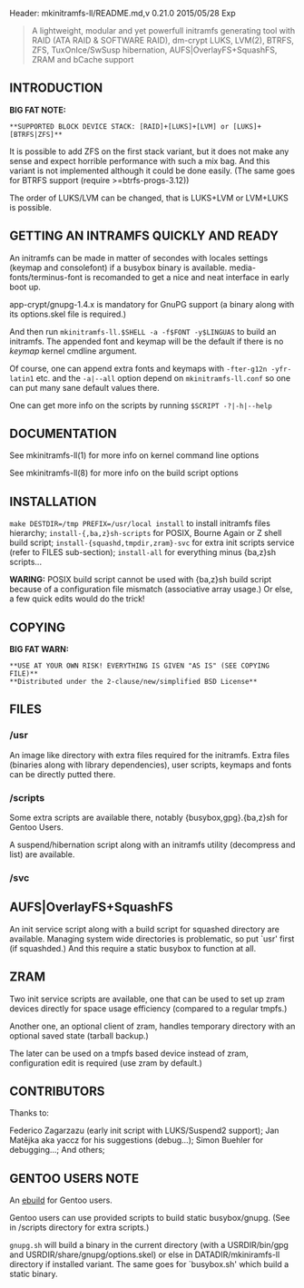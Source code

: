 Header: mkinitramfs-ll/README.md,v 0.21.0 2015/05/28 Exp

> A lightweight, modular and yet powerfull initramfs generating tool
with RAID (ATA RAID & SOFTWARE RAID), dm-crypt LUKS, LVM(2), BTRFS, ZFS,
TuxOnIce/SwSusp hibernation, AUFS|OverlayFS+SquashFS, ZRAM and bCache support

INTRODUCTION
-----------

**BIG FAT NOTE:**

    **SUPPORTED BLOCK DEVICE STACK: [RAID]+[LUKS]+[LVM] or [LUKS]+[BTRFS|ZFS]**

It is possible to add ZFS on the first stack variant, but it does not make any
sense and expect horrible performance with such a mix bag. And this variant is
not implemented although it could be done easily.
(The same goes for BTRFS support (require >=btrfs-progs-3.12))

The order of LUKS/LVM can be changed, that is LUKS+LVM or LVM+LUKS is possible.


GETTING AN INTRAMFS QUICKLY AND READY
-------------------------------------

An initramfs can be made in matter of secondes with locales settings
(keymap and consolefont) if a busybox binary is available.
media-fonts/terminus-font is recomanded to get a nice and neat interface
in early boot up.

app-crypt/gnupg-1.4.x is mandatory for GnuPG support (a binary along with
its options.skel file is required.)

And then run `mkinitramfs-ll.$SHELL -a -f$FONT -y$LINGUAS` to build an initramfs.
The appended font and keymap will be the default if there is no *keymap* kernel
cmdline argument.

Of course, one can append extra fonts and keymaps with `-fter-g12n -yfr-latin1`
etc. and the `-a|--all` option depend on `mkinitramfs-ll.conf`
so one can put many sane default values there.

One can get more info on the scripts by running `$SCRIPT -?|-h|--help`

DOCUMENTATION
-------------

See mkinitramfs-ll(1) for more info on kernel command line options

See mkinitramfs-ll(8) for more info on the build script options

INSTALLATION
------------

`make DESTDIR=/tmp PREFIX=/usr/local install` to install initramfs files hierarchy;
`install-{,ba,z}sh-scripts` for POSIX, Bourne Again or Z shell build script;
`install-{squashd,tmpdir,zram}-svc` for extra init scripts service (refer to FILES
sub-section);
`install-all` for everything minus {ba,z}sh scripts...

**WARING:** POSIX build script cannot be used with {ba,z}sh build script because of
a configuration file mismatch (associative array usage.) Or else, a few quick
edits would do the trick!

COPYING
-------

**BIG FAT WARN:**

    **USE AT YOUR OWN RISK! EVERYTHING IS GIVEN "AS IS" (SEE COPYING FILE)**
    **Distributed under the 2-clause/new/simplified BSD License**

FILES
-----
### /usr 

An image like directory with extra files required for the initramfs.
Extra files (binaries along with library dependencies), user scripts,
keymaps and fonts can be directly putted there.

### /scripts

Some extra scripts are available there, notably {busybox,gpg}.{ba,z}sh for
Gentoo Users.

A suspend/hibernation script along with an initramfs utility (decompress
and list) are available.

### /svc

## AUFS|OverlayFS+SquashFS

An init service script along with a build script for squashed directory are
available. Managing system wide directories is problematic, so put `usr'
first (if squashded.) And this require a static busybox to function at all.

## ZRAM

Two init service scripts are available, one that can be used to set up zram
devices directly for space usage efficiency (compared to a regular tmpfs.)

Another one, an optional client of zram, handles temporary directory with an
optional saved state (tarball backup.)

The later can be used on a tmpfs based device instead of zram, configuration
edit is required (use zram by default.)

CONTRIBUTORS
------------

Thanks to:

Federico Zagarzazu (early init script with LUKS/Suspend2 support);
Jan Matějka aka yaccz for his suggestions (debug...);
Simon Buehler for debugging...;
And others;

GENTOO USERS NOTE
-----------------

An [ebuild][1] for Gentoo users.

Gentoo users can use provided scripts to build static busybox/gnupg.
(See in /scripts directory for extra scripts.)

`gnupg.sh` will build a binary in the current directory
(with a USRDIR/bin/gpg and USRDIR/share/gnupg/options.skel)
or else in DATADIR/mkiniramfs-ll directory if installed variant.
The same goes for `busybox.sh' which build a static binary.

[1]: https://github.com/tokiclover/bar-overlay
